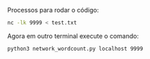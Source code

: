 Processos para rodar o código:

```sh
nc -lk 9999 < test.txt
```

Agora em outro terminal execute o comando:

```sh
python3 network_wordcount.py localhost 9999
```